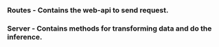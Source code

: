 ### Routes - Contains the web-api to send request.
### Server - Contains methods for transforming data and do the inference.
